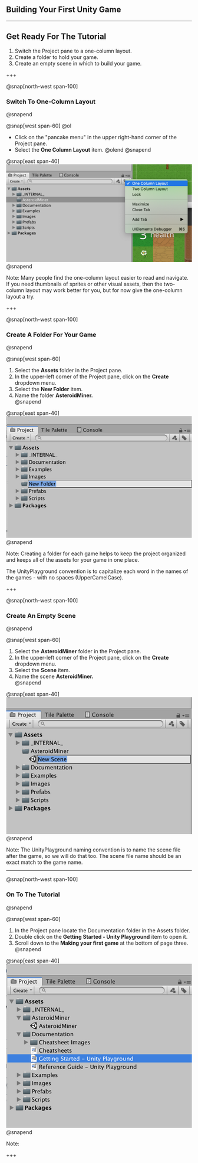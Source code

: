 ## Building Your First Unity Game

---

## Get Ready For The Tutorial

1. Switch the Project pane to a one-column layout.
1. Create a folder to hold your game.
1. Create an empty scene in which to build your game.

+++

@snap[north-west span-100]
### Switch To One-Column Layout
@snapend

@snap[west span-60]
@ol
- Click on the "pancake menu" in the upper right-hand corner of the Project pane.
- Select the **One Column Layout** item.
@olend
@snapend

@snap[east span-40]
![](units/4/assignments/2-first-unity-game/assets/one-column-layout.png)
@snapend

Note: Many people find the one-column layout easier to read and navigate. If you need thumbnails of sprites or other visual assets, then the two-column layout may work better for you, but for now give the one-column layout a try.

+++

@snap[north-west span-100]
### Create A Folder For Your Game
@snapend

@snap[west span-60]
1. Select the **Assets** folder in the Project pane.  
2. In the upper-left corner of the Project pane, click on the **Create** dropdown menu.  
3. Select the **New Folder** item.  
4. Name the folder **AsteroidMiner.**  
@snapend

@snap[east span-40]
![](units/4/assignments/2-first-unity-game/assets/new-folder.png)
@snapend

Note: Creating a folder for each game helps to keep the project organized and keeps all of the assets for your game in one place.

The UnityPlayground convention is to capitalize each word in the names of the games - with no spaces (UpperCamelCase).

+++

@snap[north-west span-100]
### Create An Empty Scene
@snapend

@snap[west span-60]
1. Select the **AsteroidMiner** folder in the Project pane.  
2. In the upper-left corner of the Project pane, click on the **Create** dropdown menu.  
3. Select the **Scene** item.  
4. Name the scene **AsteroidMiner.**  
@snapend

@snap[east span-40]
![](units/4/assignments/2-first-unity-game/assets/new-scene.png)
@snapend

Note: The UnityPlayground naming convention is to name the scene file after the game, so we will do that too. The scene file name should be an exact match to the game name.

---

@snap[north-west span-100]
### On To The Tutorial
@snapend

@snap[west span-60]
1. In the Project pane locate the Documentation folder in the Assets folder.  
2. Double click on the **Getting Started - Unity Playground** item to open it.  
3. Scroll down to the **Making your first game** at the bottom of page three.
@snapend

@snap[east span-40]
![](units/4/assignments/2-first-unity-game/assets/tutorial.png)
@snapend

Note: 

+++

